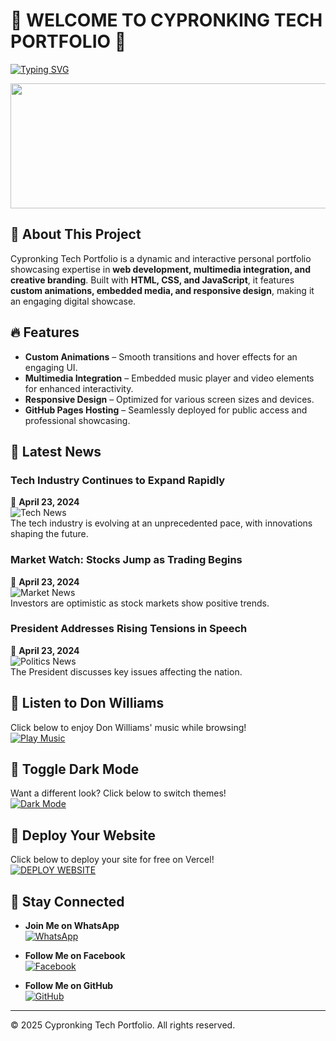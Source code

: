 # 🌟 WELCOME TO CYPRONKING TECH PORTFOLIO 🌟

[![Typing SVG](https://readme-typing-svg.herokuapp.com?font=Rockstar-ExtraBold&size=30&pause=1000&color=red&center=true&vCenter=true&width=815&height=60&lines=Cypronking+Tech+Portfolio)](https://git.io/typing-svg)

<p align="center">
  <img src="https://files.catbox.moe/7x56tx.jpg" width="900" height="200" />
</p>

## 🚀 About This Project
Cypronking Tech Portfolio is a dynamic and interactive personal portfolio showcasing expertise in **web development, multimedia integration, and creative branding**. Built with **HTML, CSS, and JavaScript**, it features **custom animations, embedded media, and responsive design**, making it an engaging digital showcase.

## 🔥 Features
- **Custom Animations** – Smooth transitions and hover effects for an engaging UI.
- **Multimedia Integration** – Embedded music player and video elements for enhanced interactivity.
- **Responsive Design** – Optimized for various screen sizes and devices.
- **GitHub Pages Hosting** – Seamlessly deployed for public access and professional showcasing.

## 📰 Latest News
### Tech Industry Continues to Expand Rapidly
📅 **April 23, 2024**  
![Tech News](https://files.catbox.moe/rtw4g8.jpg)  
The tech industry is evolving at an unprecedented pace, with innovations shaping the future.

### Market Watch: Stocks Jump as Trading Begins
📅 **April 23, 2024**  
![Market News](https://files.catbox.moe/45zz8r.jpg)  
Investors are optimistic as stock markets show positive trends.

### President Addresses Rising Tensions in Speech
📅 **April 23, 2024**  
![Politics News](https://images.unsplash.com/photo-1519125323398-675f0ddb6308?auto=format&fit=crop&w=400&q=80)  
The President discusses key issues affecting the nation.

## 🎵 Listen to Don Williams
Click below to enjoy Don Williams' music while browsing!  
[![Play Music](https://img.shields.io/badge/🎵-Play%20Music-green?style=for-the-badge)](https://youtu.be/lC5-cNm7HFw)

## 🌙 Toggle Dark Mode
Want a different look? Click below to switch themes!  
[![Dark Mode](https://img.shields.io/badge/🌙-Dark%20Mode-black?style=for-the-badge)](#)

## 🚀 Deploy Your Website
Click below to deploy your site for free on Vercel!  
[![DEPLOY WEBSITE](https://img.shields.io/badge/DEPLOY-FREE-red?style=for-the-badge&logo=vercel)](https://vercel.com)

## 🔗 Stay Connected
- **Join Me on WhatsApp**  
  [![WhatsApp](https://img.shields.io/badge/WhatsApp-Chat-green?style=for-the-badge&logo=whatsapp)](https://wa.me/254111204968)

- **Follow Me on Facebook**  
  [![Facebook](https://img.shields.io/badge/Facebook-Profile-blue?style=for-the-badge&logo=facebook)](https://www.facebook.com/profile.php?id=100095314996312)

- **Follow Me on GitHub**  
  [![GitHub](https://img.shields.io/badge/GitHub-Cypronking-black?style=for-the-badge&logo=github)](https://github.com/kenyanbeb)

---

© 2025 Cypronking Tech Portfolio. All rights reserved.
